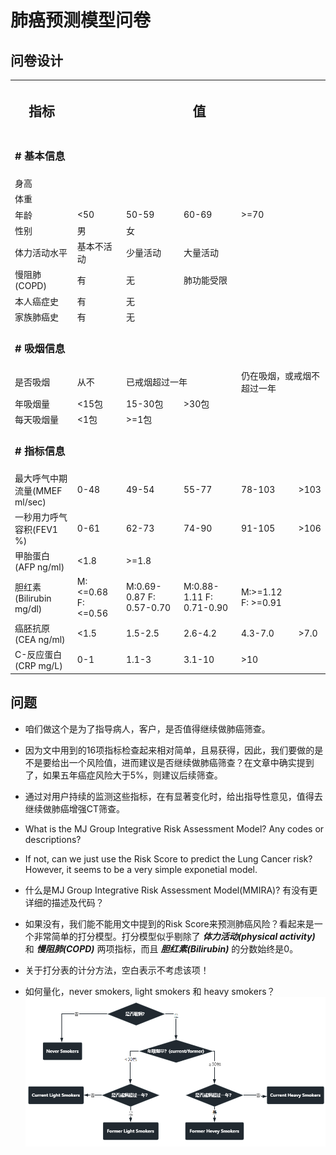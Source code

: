 # 肺癌预测模型问卷
## 问卷设计


<table>
    <tr>
        <th><h2><b>指标</b></h2></th><th colspan="5"><h2><b>值</b></h2></th>
    </tr>
    <tr>
        <td  colspan="6"><h3><b># 基本信息</b></h3></td>
    </tr>
    <tr>
        <td>身高</td>
    </tr>
    <tr>
        <td>体重</td>
    </tr>
    <tr>
        <td>年龄</td><td><50</td><td>50-59</td><td>60-69</td><td>>=70</td>
    </tr>
    <tr>
        <td>性别</td><td>男</td><td>女</td>
    </tr>
    <tr>
        <td>体力活动水平</td><td>基本不活动</td><td>少量活动</td><td>大量活动</td>
    </tr>
    <tr>
        <td>慢阻肺(COPD)</td><td>有</td><td>无</td><td colspan="2">肺功能受限</td>
    </tr>
    <tr>
        <td>本人癌症史</td><td>有</td><td>无</td>
    </tr>
    <tr>
        <td>家族肺癌史</td><td>有</td><td>无</td>
    </tr>
    <tr>
        <td  colspan="6"><h3><b># 吸烟信息</b></h3></td>
    </tr>
    <tr>
        <td>是否吸烟</td><td>从不</td><td colspan="2">已戒烟超过一年</td><td colspan="2">仍在吸烟，或戒烟不超过一年</td>
    </tr>
    <tr>
        <td>年吸烟量</td><td><15包</td><td>15-30包</td><td>>30包</td>
    </tr>
    <tr>
        <td>每天吸烟量</td><td><1包</td><td>>=1包</td>
    </tr>
    <tr>
        <td  colspan="6"><h3><b># 指标信息</b></h3></td>
    </tr>
    <tr>
        <td>最大呼气中期流量(MMEF ml/sec)</td><td>0-48</td><td>49-54</td><td>55-77</td><td>78-103</td><td>>103</td>
    </tr>
        <tr>
        <td>一秒用力呼气容积(FEV1 %)</td><td>0-61</td><td>62-73</td><td>74-90</td><td>91-105</td><td>>106</td>
    </tr>
    <tr>
        <td>甲胎蛋白(AFP ng/ml)</td><td><1.8</td><td>>=1.8</td>
    </tr>
    <tr>
        <td>胆红素(Bilirubin mg/dl)</td><td>M:<=0.68 F: <=0.56</td><td>M:0.69-0.87 F: 0.57-0.70</td><td>M:0.88-1.11 F: 0.71-0.90</td><td>M:>=1.12 F: >=0.91</td>
    </tr>
    <tr>
        <td>癌胚抗原(CEA ng/ml)</td><td><1.5</td><td>1.5-2.5</td><td>2.6-4.2</td><td>4.3-7.0</td><td>>7.0</td>
    </tr>
    <tr>
        <td>C-反应蛋白(CRP mg/L)</td><td>0-1</td><td>1.1-3</td><td>3.1-10</td><td>>10</td>
    </tr>
</table>


## 问题
- 咱们做这个是为了指导病人，客户，是否值得继续做肺癌筛查。
- 因为文中用到的16项指标检查起来相对简单，且易获得，因此，我们要做的是不是要给出一个风险值，进而建议是否继续做肺癌筛查？在文章中确实提到了，如果五年癌症风险大于5%，则建议后续筛查。
- 通过对用户持续的监测这些指标，在有显著变化时，给出指导性意见，值得去继续做肺癌增强CT筛查。
- What is the MJ Group Integrative Risk Assessment Model? Any codes or descriptions?
- If not, can we just use the Risk Score to predict the Lung Cancer risk? However, it seems to be a very simple exponetial model.
- 什么是MJ Group Integrative Risk Assessment Model(MMIRA)? 有没有更详细的描述及代码？
- 如果没有，我们能不能用文中提到的Risk Score来预测肺癌风险？看起来是一个非常简单的打分模型。打分模型似乎剔除了 ***体力活动(physical activity)*** 和 ***慢阻肺(COPD)*** 两项指标，而且 ***胆红素(Bilirubin)*** 的分数始终是0。

- 关于打分表的计分方法，空白表示不考虑该项！
- 如何量化，never smokers, light smokers 和 heavy smokers？
![吸烟](./Smoker.png)
